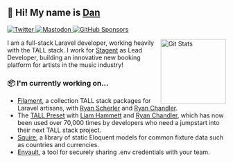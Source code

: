 ## 🦒 Hi! My name is [Dan](https://twitter.com/danjharrin)

<p>
  <a href="https://twitter.com/danjharrin">
    <img alt="Twitter" src="https://img.shields.io/twitter/follow/danjharrin?style=for-the-badge&logo=twitter&color=00ACEE">
  </a>
  
  <a rel="me" href="https://phpc.social/@danharrin">
    <img alt="Mastodon" src="https://img.shields.io/static/v1?label=Mastodon&message=%E2%9D%A4&style=for-the-badge&logo=mastodon&color=9697FF">
  </a>

  <a href="https://github.com/sponsors/danharrin">
    <img alt="GitHub Sponsors" src="https://img.shields.io/static/v1?label=Sponsor&message=%E2%9D%A4&style=for-the-badge&logo=github&color=FF69B4">
  </a>
</p>

<a href="https://github.com/danharrin"><img alt="Git Stats" src="https://github-readme-stats.vercel.app/api?username=danharrin&show_icons=true" align="right" height="150" /></a>

I am a full-stack Laravel developer, working heavily with the TALL stack. I work for [Stagent](https://stagent.com) as Lead Developer, building an innovative new booking platform for artists in the music industry!

### 📦 I'm currently working on...
- [Filament](https://filamentphp.com), a collection TALL stack packages for Laravel artisans, with [Ryan Scherler](https://github.com/ryanscherler) and [Ryan Chandler](https://github.com/ryangjchandler).
- The [TALL Preset](https://github.com/laravel-frontend-presets/tall) with [Liam Hammett](https://github.com/imliam) and [Ryan Chandler](https://github.com/ryangjchandler), which has now been used over 70,000 times by developers who need a jumpstart into their next TALL stack project.
- [Squire](https://github.com/squirephp/squire), a library of static Eloquent models for common fixture data such as countries and currencies.
- [Envault](https://github.com/envault/envault), a tool for securely sharing .env credentials with your team.
